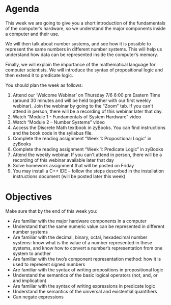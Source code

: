 # Agenda
This week we are going to give you a short introduction of the fundamentals of the computer’s hardware, so we understand the major components inside a computer and their use. 

We will then talk about number systems, and see how it is possible to represent the same numbers in different number systems. This will help us understand how data can be represented inside the computer’s memory.

Finally, we will explain the importance of the mathematical language for computer scientists. We will introduce the syntax of propositional logic and then extend it to predicate logic.
 

You should plan the week as follows:

1. Attend our ‘Welcome Webinar’ on Thursday 7/6 6:00 pm Eastern Time (around 30 minutes and will be held together with our first weekly webinar). Join the webinar by going to the "Zoom" tab. If you can't attend in person, there will be a recording of this webinar later that day.
2. Watch “Module 1 - Fundamentals of System Hardware” video
3. Watch “Module 2 – Number Systems” video
4. Access the Discrete Math textbook in zyBooks. You can find instructions and the book code in the syllabus file.
5. Complete the reading assignment “Week 1: Propositional Logic” in zyBooks
6. Complete the reading assignment “Week 1: Predicate Logic” in zyBooks
7. Attend the weekly webinar. If you can't attend in person, there will be a recording of this webinar available later that day
8. Solve homework assignment that will be posted on Friday
9. You may install a C++ IDE – follow the steps described in the installation instructions document (will be posted later this week)

# Objectives
Make sure that by the end of this week you:

* Are familiar with the major hardware components in a computer
* Understand that the same numeric value can be represented in different number systems
* Are familiar with the decimal, binary, octal, hexadecimal number systems: know what is the value of a number represented in these systems, and know how to convert a number’s representation from one system to another
* Are familiar with the two’s component representation method: how it is used to represent signed numbers
* Are familiar with the syntax of writing propositions in propositional logic
* Understand the semantics of the basic logical operators (not, and, or and implication)
* Are familiar with the syntax of writing expressions in predicate logic
* Understand the semantics of the universal and existential quantifiers
* Can negate expressions
